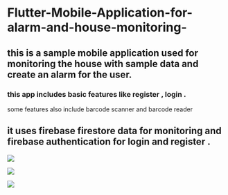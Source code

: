 # Flutter-Mobile-Application-for-alarm-and-house-monitoring-
## this is a sample mobile application used for  monitoring the house with sample data and create an alarm for the user.
  ### this app includes basic features like register , login .
some features also include barcode scanner and barcode reader

  ## it uses firebase firestore data for monitoring and firebase authentication for login and register .

<img src ="https://drive.google.com/uc?export=view&id=1MEMS22u4QN09jqe_MRnlwwQJ53HmFwMC"/>


<img src ="https://drive.google.com/uc?export=view&id=1MFlJAVH1x7ghYA40t8s6U_MIRVfy9JZF"
/>


<img src ="https://drive.google.com/uc?export=view&id=1MHrBxuNb6aXoMRh5eJrJ_jP5ENPwXmH1"/>
